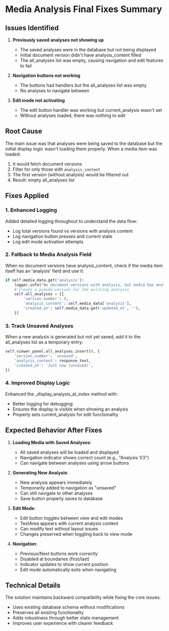 # Media Analysis Final Fixes Summary

## Issues Identified

1. **Previously saved analyses not showing up**
   - The saved analyses were in the database but not being displayed
   - Initial document version didn't have analysis_content filled
   - The all_analyses list was empty, causing navigation and edit features to fail

2. **Navigation buttons not working**
   - The buttons had handlers but the all_analyses list was empty
   - No analyses to navigate between

3. **Edit mode not activating**
   - The edit button handler was working but current_analysis wasn't set
   - Without analyses loaded, there was nothing to edit

## Root Cause

The main issue was that analyses were being saved to the database but the initial display logic wasn't loading them properly. When a media item was loaded:
1. It would fetch document versions
2. Filter for only those with `analysis_content` 
3. The first version (without analysis) would be filtered out
4. Result: empty all_analyses list

## Fixes Applied

### 1. Enhanced Logging
Added detailed logging throughout to understand the data flow:
- Log total versions found vs versions with analysis content
- Log navigation button presses and current state
- Log edit mode activation attempts

### 2. Fallback to Media Analysis Field
When no document versions have analysis_content, check if the media item itself has an 'analysis' field and use it:
```python
if self.media_data.get('analysis'):
    logger.info("No document versions with analysis, but media has analysis field")
    # Create a pseudo-version for the existing analysis
    self.all_analyses = [{
        'version_number': 0,
        'analysis_content': self.media_data['analysis'],
        'created_at': self.media_data.get('updated_at', ''),
    }]
```

### 3. Track Unsaved Analyses
When a new analysis is generated but not yet saved, add it to the all_analyses list as a temporary entry:
```python
self.viewer_panel.all_analyses.insert(0, {
    'version_number': 'unsaved',
    'analysis_content': response_text,
    'created_at': 'Just now (unsaved)',
})
```

### 4. Improved Display Logic
Enhanced the _display_analysis_at_index method with:
- Better logging for debugging
- Ensures the display is visible when showing an analysis
- Properly sets current_analysis for edit functionality

## Expected Behavior After Fixes

1. **Loading Media with Saved Analyses**:
   - All saved analyses will be loaded and displayed
   - Navigation indicator shows correct count (e.g., "Analysis 1/3")
   - Can navigate between analyses using arrow buttons

2. **Generating New Analysis**:
   - New analysis appears immediately
   - Temporarily added to navigation as "unsaved"
   - Can still navigate to other analyses
   - Save button properly saves to database

3. **Edit Mode**:
   - Edit button toggles between view and edit modes
   - TextArea appears with current analysis content
   - Can modify text without layout issues
   - Changes preserved when toggling back to view mode

4. **Navigation**:
   - Previous/Next buttons work correctly
   - Disabled at boundaries (first/last)
   - Indicator updates to show current position
   - Edit mode automatically exits when navigating

## Technical Details

The solution maintains backward compatibility while fixing the core issues:
- Uses existing database schema without modifications
- Preserves all existing functionality
- Adds robustness through better state management
- Improves user experience with clearer feedback